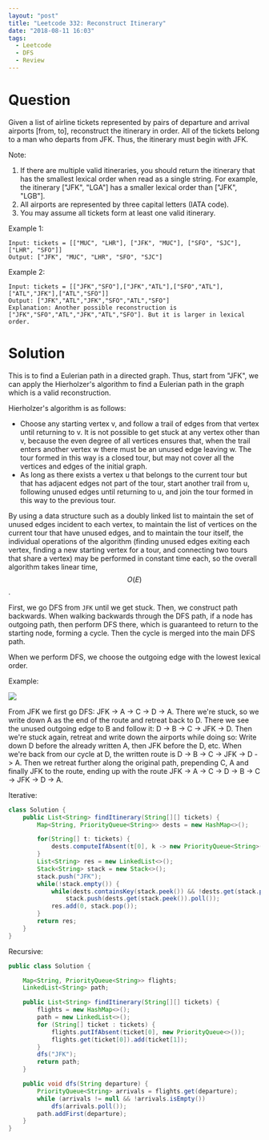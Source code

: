 ```yaml
---
layout: "post"
title: "Leetcode 332: Reconstruct Itinerary"
date: "2018-08-11 16:03"
tags:
  - Leetcode
  - DFS
  - Review
---
```


# Question
Given a list of airline tickets represented by pairs of departure and arrival airports [from, to], reconstruct the itinerary in order. All of the tickets belong to a man who departs from JFK. Thus, the itinerary must begin with JFK.

Note:

1. If there are multiple valid itineraries, you should return the itinerary that has the smallest lexical order when read as a single string. For example, the itinerary ["JFK", "LGA"] has a smaller lexical order than ["JFK", "LGB"].
1. All airports are represented by three capital letters (IATA code).
1. You may assume all tickets form at least one valid itinerary.

Example 1:

```
Input: tickets = [["MUC", "LHR"], ["JFK", "MUC"], ["SFO", "SJC"], ["LHR", "SFO"]]
Output: ["JFK", "MUC", "LHR", "SFO", "SJC"]
```

Example 2:

```
Input: tickets = [["JFK","SFO"],["JFK","ATL"],["SFO","ATL"],["ATL","JFK"],["ATL","SFO"]]
Output: ["JFK","ATL","JFK","SFO","ATL","SFO"]
Explanation: Another possible reconstruction is ["JFK","SFO","ATL","JFK","ATL","SFO"]. But it is larger in lexical order.
```

# Solution
This is to find a Eulerian path in a directed graph. Thus, start from "JFK", we can apply the Hierholzer's algorithm to find a Eulerian path in the graph which is a valid reconstruction.

Hierholzer's algorithm is as follows:
* Choose any starting vertex v, and follow a trail of edges from that vertex until returning to v. It is not possible to get stuck at any vertex other than v, because the even degree of all vertices ensures that, when the trail enters another vertex w there must be an unused edge leaving w. The tour formed in this way is a closed tour, but may not cover all the vertices and edges of the initial graph.
* As long as there exists a vertex u that belongs to the current tour but that has adjacent edges not part of the tour, start another trail from u, following unused edges until returning to u, and join the tour formed in this way to the previous tour.

By using a data structure such as a doubly linked list to maintain the set of unused edges incident to each vertex, to maintain the list of vertices on the current tour that have unused edges, and to maintain the tour itself, the individual operations of the algorithm (finding unused edges exiting each vertex, finding a new starting vertex for a tour, and connecting two tours that share a vertex) may be performed in constant time each, so the overall algorithm takes linear time, $$O(E)$$.

First, we go DFS from `JFK` until we get stuck. Then, we construct path backwards. When walking backwards through the DFS path, if a node has outgoing path, then perform DFS there, which is guaranteed to return to the starting node, forming a cycle. Then the cycle is merged into the main DFS path.

When we perform DFS, we choose the outgoing edge with the lowest lexical order.

Example:

![](http://www.stefan-pochmann.info/misc/reconstruct-itinerary.png)

From JFK we first go DFS: JFK -> A -> C -> D -> A. There we're stuck, so we write down A as the end of the route and retreat back to D. There we see the unused outgoing edge to B and follow it: D -> B -> C -> JFK -> D. Then we're stuck again, retreat and write down the airports while doing so: Write down D before the already written A, then JFK before the D, etc. When we're back from our cycle at D, the written route is D -> B -> C -> JFK -> D -> A. Then we retreat further along the original path, prepending C, A and finally JFK to the route, ending up with the route JFK -> A -> C -> D -> B -> C -> JFK -> D -> A.

Iterative:
```java
class Solution {
    public List<String> findItinerary(String[][] tickets) {
        Map<String, PriorityQueue<String>> dests = new HashMap<>();

        for(String[] t: tickets) {
            dests.computeIfAbsent(t[0], k -> new PriorityQueue<String>()).add(t[1]);
        }
        List<String> res = new LinkedList<>();
        Stack<String> stack = new Stack<>();
        stack.push("JFK");
        while(!stack.empty()) {
            while(dests.containsKey(stack.peek()) && !dests.get(stack.peek()).isEmpty())
                stack.push(dests.get(stack.peek()).poll());
            res.add(0, stack.pop());
        }
        return res;
    }
}
```

Recursive:
```java
public class Solution {

    Map<String, PriorityQueue<String>> flights;
    LinkedList<String> path;

    public List<String> findItinerary(String[][] tickets) {
        flights = new HashMap<>();
        path = new LinkedList<>();
        for (String[] ticket : tickets) {
            flights.putIfAbsent(ticket[0], new PriorityQueue<>());
            flights.get(ticket[0]).add(ticket[1]);
        }
        dfs("JFK");
        return path;
    }

    public void dfs(String departure) {
        PriorityQueue<String> arrivals = flights.get(departure);
        while (arrivals != null && !arrivals.isEmpty())
            dfs(arrivals.poll());
        path.addFirst(departure);
    }
}
```
